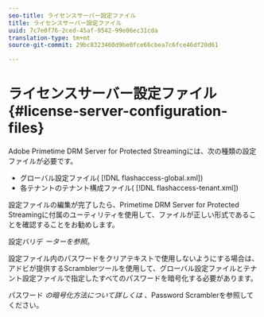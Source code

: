 ```yaml
---
seo-title: ライセンスサーバー設定ファイル
title: ライセンスサーバー設定ファイル
uuid: 7c7e0f76-2ced-45af-9542-99e06ec31cda
translation-type: tm+mt
source-git-commit: 29bc8323460d9be0fce66cbea7c6fce46df20d61

---
```



# ライセンスサーバー設定ファイル{#license-server-configuration-files}

Adobe Primetime DRM Server for Protected Streamingには、次の種類の設定ファイルが必要です。

* グローバル設定ファイル( [!DNL flashaccess-global.xml])
* 各テナントのテナント構成ファイル( [!DNL flashaccess-tenant.xml])

設定ファイルの編集が完了したら、Primetime DRM Server for Protected Streamingに付属のユーティリティを使用して、ファイルが正しい形式であることを確認することをお勧めします。

設定バリデ *ーターを参照*。

設定ファイル内のパスワードをクリアテキストで使用しないようにする場合は、アドビが提供するScramblerツールを使用して、グローバル設定ファイルとテナント設定ファイルで指定したすべてのパスワードを暗号化する必要があります。

パスワード *の暗号化方法について詳しくは* 、Password Scramblerを参照してください。
